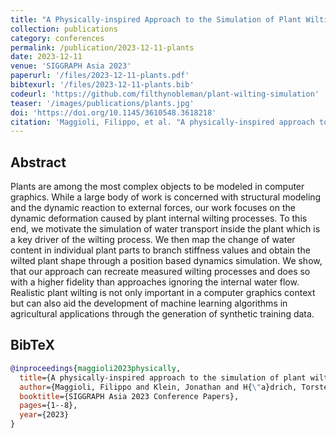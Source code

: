 ```yaml
---
title: "A Physically-inspired Approach to the Simulation of Plant Wilting"
collection: publications
category: conferences
permalink: /publication/2023-12-11-plants
date: 2023-12-11
venue: 'SIGGRAPH Asia 2023'
paperurl: '/files/2023-12-11-plants.pdf'
bibtexurl: '/files/2023-12-11-plants.bib'
codeurl: 'https://github.com/filthynobleman/plant-wilting-simulation'
teaser: '/images/publications/plants.jpg'
doi: 'https://doi.org/10.1145/3610548.3618218'
citation: 'Maggioli, Filippo, et al. "A physically-inspired approach to the simulation of plant wilting." <i>SIGGRAPH Asia 2023 Conference Papers</i>. 2023.'
---
```


## Abstract
Plants are among the most complex objects to be modeled in computer graphics. While a large body of work is concerned with structural modeling and the dynamic reaction to external forces, our work focuses on the dynamic deformation caused by plant internal wilting processes. To this end, we motivate the simulation of water transport inside the plant which is a key driver of the wilting process. We then map the change of water content in individual plant parts to branch stiffness values and obtain the wilted plant shape through a position based dynamics simulation. We show, that our approach can recreate measured wilting processes and does so with a higher fidelity than approaches ignoring the internal water flow. Realistic plant wilting is not only important in a computer graphics context but can also aid the development of machine learning algorithms in agricultural applications through the generation of synthetic training data.


## BibTeX
```bibtex
@inproceedings{maggioli2023physically,
  title={A physically-inspired approach to the simulation of plant wilting},
  author={Maggioli, Filippo and Klein, Jonathan and H{\"a}drich, Torsten and Rodol{\`a}, Emanuele and Pa{\l}ubicki, Wojtek and Pirk, S{\"o}ren and Michels, Dominik L},
  booktitle={SIGGRAPH Asia 2023 Conference Papers},
  pages={1--8},
  year={2023}
}
```